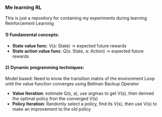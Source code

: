 ### Me learning RL
This is just a repository for containing my experiments during learning Reinforcement Learning

#### 1) Fundamental concepts:
<ul>
  <li> <strong>State value func</strong>: V(s: State) -> expected future rewards </li>
  <li> <strong>State action value func</strong>: Q(s: State, a: Action) -> expected future rewards</li>
  
</ul>


#### 2) Dynamic programming techniques:
Model based: Need to know the transition matrix of the environment
Loop until the value function converges using Bellman Backup Operator
<ul>
  <li> <strong>Value Iteration</strong>: estimate Q(s, a), use argmax to get V(s), then derived the optimal policy fron the converged V(s)</li>
  <li> <strong>Policy Iteration</strong>: Randomly select a policy, find its V(s), then use V(s) to make an improvement to the old policy</li>
  
</ul>
